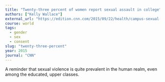 ```yaml
---
title: "Twenty-three percent of women report sexual assault in college"
authors: ["Kelly Wallace"]
external_url: "https://edition.cnn.com/2015/09/22/health/campus-sexual-assault-new-large-survey/index.html"
course: world
tags:
  - gender
  - sex
  - consent
slug: "twenty-three-percent"
year: 2015
journal: "CNN"
---
```


A reminder that sexual violence is quite prevalent in the human realm, even among the educated, upper classes.
